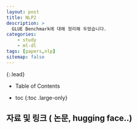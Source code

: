 ```yaml
---
layout: post
title: NLP2
description: >
  GLUE Benchmark에 대해 정리해 두었습니다.
categories:
    - study
    - ml-dl
tags: [papers,nlp]
sitemap: false
---
```



{:.lead}



- Table of Contents
* toc
{:toc .large-only}

## 자료 및 링크 ( 논문, hugging face..)